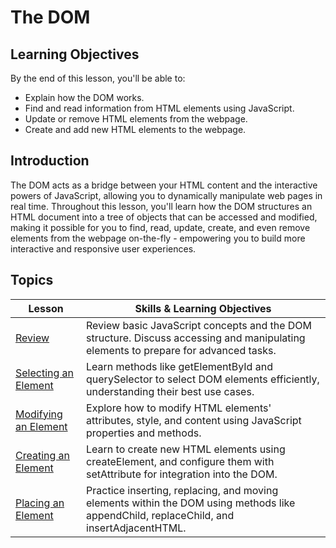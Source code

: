 # The DOM

## Learning Objectives

By the end of this lesson, you'll be able to:

- Explain how the DOM works.
- Find and read information from HTML elements using JavaScript.
- Update or remove HTML elements from the webpage.
- Create and add new HTML elements to the webpage.

## Introduction

The DOM acts as a bridge between your HTML content and the interactive powers of JavaScript, allowing you to dynamically manipulate web pages in real time. Throughout this lesson, you'll learn how the DOM structures an HTML document into a tree of objects that can be accessed and modified, making it possible for you to find, read, update, create, and even remove elements from the webpage on-the-fly - empowering you to build more interactive and responsive user experiences.

## Topics

| Lesson | Skills & Learning Objectives |
| ------ | ---------------------------- |
| [Review](./review/review.md) |  Review basic JavaScript concepts and the DOM structure. Discuss accessing and manipulating elements to prepare for advanced tasks.                          |
| [Selecting an Element](./selecting-an-element/selecting-an-element.md)                         | Learn methods like getElementById and querySelector to select DOM elements efficiently, understanding their best use cases. |
| [Modifying an Element](./modifying-an-element/modifying-an-element.md)                                       | Explore how to modify HTML elements' attributes, style, and content using JavaScript properties and methods.                               |
| [Creating an Element](./creating-an-element/creating-an-element.md) | Learn to create new HTML elements using createElement, and configure them with setAttribute for integration into the DOM.                          |
| [Placing an Element](./placing-an-element/placing-an-element.md) | Practice inserting, replacing, and moving elements within the DOM using methods like appendChild, replaceChild, and insertAdjacentHTML.                          |
